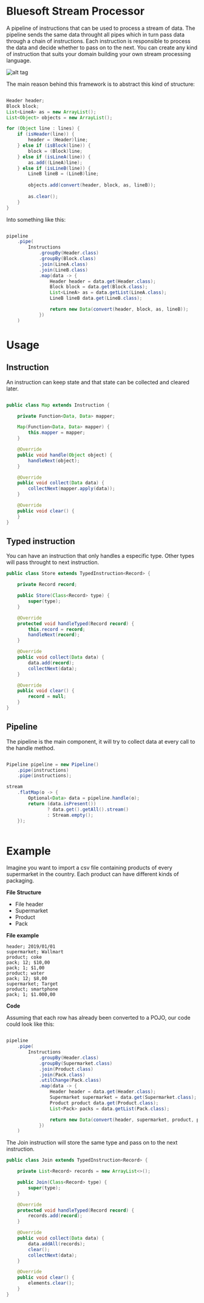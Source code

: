 # Bluesoft Stream Processor

A pipeline of instructions that can be used to process a stream of data.
The pipeline sends the same data throught all pipes which in turn pass data through a chain of instructions.
Each instruction is responsible to process the data and decide whether to pass on to the next.
You can create any kind of instruction that suits your domain building your own stream processing language.

![alt tag](https://user-images.githubusercontent.com/9370679/64796647-66327f80-d556-11e9-9694-dd26cac77ad8.png)

The main reason behind this framework is to abstract this kind of structure:
```java

Header header;
Block block;
List<LineA> as = new ArrayList();
List<Object> objects = new ArrayList();

for (Object line : lines) {
    if (isHeader(line)) {
        header = (Header)line;
    } else if (isBlock(line)) {
        block = (Block)line;
    } else if (isLineA(line)) {
        as.add((LineA)line);
    } else if (isLineB(line)) {
        LineB lineB = (LineB)line;
        
        objects.add(convert(header, block, as, lineB));
        
        as.clear();
    }
}
```
Into something like this:
```java

pipeline
    .pipe(
        Instructions
            .groupBy(Header.class)
            .groupBy(Block.class)
            .join(LineA.class)
            .join(LineB.class)
            .map(data -> {
                Header header = data.get(Header.class);
                Block block = data.get(Block.class);
                List<LineA> as = data.getList(LineA.class);
                LineB lineB data.get(LineB.class);

                return new Data(convert(header, block, as, lineB));
            })
    )
```

# Usage

## Instruction

An instruction can keep state and that state can be collected and cleared later.

```java

public class Map extends Instruction {

    private Function<Data, Data> mapper;

    Map(Function<Data, Data> mapper) {
        this.mapper = mapper;
    }

    @Override
    public void handle(Object object) {
        handleNext(object);
    }

    @Override
    public void collect(Data data) {
        collectNext(mapper.apply(data));
    }

    @Override
    public void clear() {
    }
}
```

## Typed instruction

You can have an instruction that only handles a especific type.
Other types will pass throught to next instruction.

```java
public class Store extends TypedInstruction<Record> {

    private Record record;

    public Store(Class<Record> type) {
        super(type);
    }

    @Override
    protected void handleTyped(Record record) {
        this.record = record;
        handleNext(record);
    }

    @Override
    public void collect(Data data) {
        data.add(record);
        collectNext(data);
    }

    @Override
    public void clear() {
        record = null;
    }
}

```

## Pipeline

The pipeline is the main component, it will try to collect data at every call to the handle method.

```java

Pipeline pipeline = new Pipeline()
    .pipe(instructions)
    .pipe(instructions);

stream
    .flatMap(o -> {
        Optional<Data> data = pipeline.handle(o);
        return (data.isPresent())
               ? data.get().getAll().stream()
               : Stream.empty();
    });
    
```

# Example
Imagine you want to import a csv file containing products of every supermarket in the country.
Each product can have different kinds of packaging.

**File Structure**
- File header  
- Supermarket  
- Product  
- Pack

**File example**
```csv
header; 2019/01/01  
supermarket; Wallmart  
product; coke  
pack; 12; $10,00  
pack; 1; $1,00  
product; water  
pack; 12; $8,00  
supermarket; Target  
product; smartphone  
pack; 1; $1.000,00  
```
**Code**

Assuming that each row has already been converted to a POJO, our code could look like this:

```java

pipeline
    .pipe(
        Instructions
            .groupBy(Header.class)
            .groupBy(Supermarket.class)
            .join(Product.class)
            .join(Pack.class)
            .utilChange(Pack.class)
            .map(data -> {
                Header header = data.get(Header.class);
                Supermarket supermarket = data.get(Supermarket.class);
                Product product data.get(Product.class);
                List<Pack> packs = data.getList(Pack.class);

                return new Data(convert(header, supermarket, product, packs));
            })
    )
```

The Join instruction will store the same type and pass on to the next instruction.
```java
public class Join extends TypedInstruction<Record> {

    private List<Record> records = new ArrayList<>();

    public Join(Class<Record> type) {
        super(type);
    }

    @Override
    protected void handleTyped(Record record) {
        records.add(record);
    }

    @Override
    public void collect(Data data) {
        data.addAll(records);
        clear();
        collectNext(data);
    }

    @Override
    public void clear() {
        elements.clear();
    }
}

```

